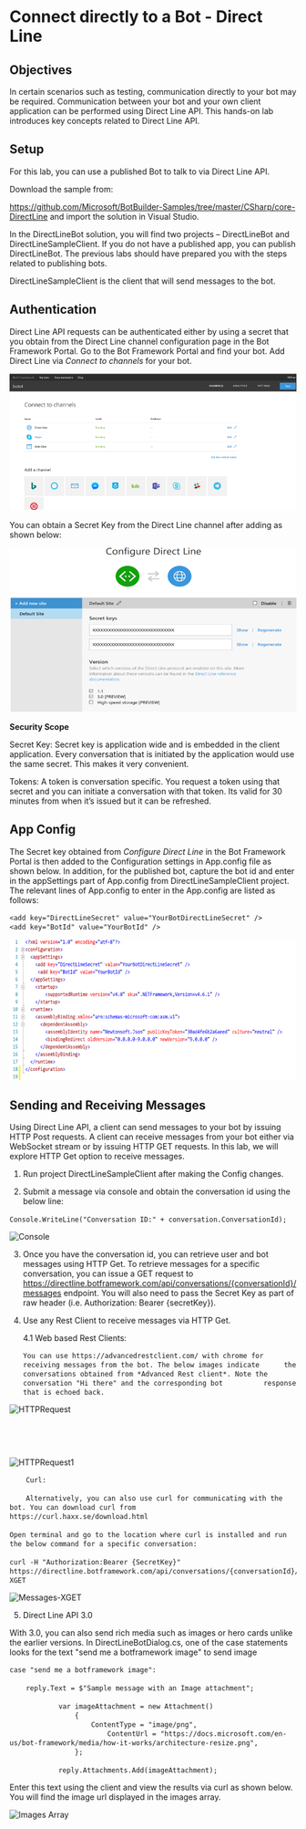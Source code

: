 # Connect directly to a Bot  - Direct Line

## Objectives

In certain scenarios such as testing, communication directly to your bot may be required. Communication between your bot and your own client application can be performed using Direct Line API. This hands-on lab introduces key concepts related to Direct Line API.

## Setup

For this lab, you can use a published Bot to talk to via Direct Line API. 

Download the sample from:

https://github.com/Microsoft/BotBuilder-Samples/tree/master/CSharp/core-DirectLine and import the solution in Visual Studio.

In the DirectLineBot solution, you will find two projects – DirectLineBot and DirectLineSampleClient. If you do not have a published app, you can publish DirectLineBot. The previous labs should have prepared you with the steps related to publishing bots. 

DirectLineSampleClient is the client that will send messages to the bot.

## Authentication

Direct Line API requests can be authenticated either by using a secret that you obtain from the Direct Line channel configuration page in the Bot Framework Portal. Go to the Bot Framework Portal and find your bot. Add Direct Line via *Connect to channels* for your bot.

![Connect to channels](https://github.com/SRIVIDYAMEDURI/Deep-Learning/blob/master/images/ConnectToChannels.png)

You can obtain a Secret Key from the Direct Line channel after adding as shown below:

![Direct Line](https://github.com/SRIVIDYAMEDURI/Deep-Learning/blob/master/images/DirectLine.png)

**Security Scope**

Secret Key: Secret key is application wide and is embedded in the client application. Every conversation that is initiated by the application would use the same secret. This makes it very convenient.

Tokens: A token is conversation specific. You request a token using that secret and you can initiate a conversation with that token. Its valid for 30 minutes from when it’s issued but it can be refreshed.

## App Config

The Secret key obtained from *Configure Direct Line* in the Bot Framework Portal is then added to the Configuration settings in App.config file as shown below. In addition, for the published bot, capture the bot id and enter in the appSettings part of App.config from DirectLineSampleClient project. The relevant lines of App.config to enter in the App.config are listed as follows:

```
<add key="DirectLineSecret" value="YourBotDirectLineSecret" />
<add key="BotId" value="YourBotId" />
```

![Config](https://github.com/SRIVIDYAMEDURI/Deep-Learning/blob/master/images/Config.png)

## Sending and Receiving Messages

Using Direct Line API, a client can send messages to your bot by issuing HTTP Post requests. A client can receive messages from your bot either via WebSocket stream or by issuing HTTP GET requests. In this lab, we will explore HTTP Get option to receive messages.

1.	Run project DirectLineSampleClient after making the Config changes.

2.	Submit a message via console and obtain the conversation id using the below line:

````Console.WriteLine("Conversation ID:" + conversation.ConversationId);````

![Console](https://github.com/SRIVIDYAMEDURI/Deep-Learning/blob/master/images/Console1.png)

3.	Once you have the conversation id, you can retrieve user and bot messages using HTTP Get. To retrieve messages for a specific conversation, you can issue a GET request to https://directline.botframework.com/api/conversations/{conversationId}/messages endpoint. You will also need to pass the Secret Key as part of raw header (i.e. Authorization: Bearer {secretKey}).

4.	Use any Rest Client to receive messages via HTTP Get.

	4.1	Web based Rest Clients:

		You can use https://advancedrestclient.com/ with chrome for receiving messages from the bot. The below images indicate 		the conversations obtained from *Advanced Rest client*. Note the conversation "Hi there" and the corresponding bot			response that is echoed back.

![HTTPRequest](https://github.com/SRIVIDYAMEDURI/Deep-Learning/blob/master/images/HTTP_Request_1.1.png)


&nbsp;


&nbsp;

![HTTPRequest1](https://github.com/SRIVIDYAMEDURI/Deep-Learning/blob/master/images/HTTP_Request_1.2.png)


		Curl:

		Alternatively, you can also use curl for communicating with the bot. You can download curl from 	
	https://curl.haxx.se/download.html

	Open terminal and go to the location where curl is installed and run the below command for a specific conversation:

	curl -H "Authorization:Bearer {SecretKey}" 												https://directline.botframework.com/api/conversations/{conversationId}/messages-XGET

![Messages-XGET](https://github.com/SRIVIDYAMEDURI/Deep-Learning/blob/master/images/Messages-XGET.png)

5.	Direct Line API 3.0

With 3.0, you can also send rich media such as images or hero cards unlike the earlier versions. In DirectLineBotDialog.cs, one of the case statements looks for the text "send me a botframework image" to send image

```
case "send me a botframework image":
                    
	reply.Text = $"Sample message with an Image attachment";

        	var imageAttachment = new Attachment()
                {
                	ContentType = "image/png",
                        ContentUrl = "https://docs.microsoft.com/en-us/bot-framework/media/how-it-works/architecture-resize.png",
                };

			reply.Attachments.Add(imageAttachment);
```

Enter this text using the client and view the results via curl as shown below. You will find the image url displayed in the images array.

![Images Array](https://github.com/SRIVIDYAMEDURI/Deep-Learning/blob/master/images/ImagesArray.png)
